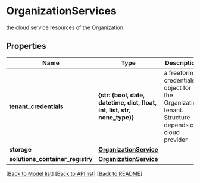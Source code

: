 # OrganizationServices

the cloud service resources of the Organization

## Properties
Name | Type | Description | Notes
------------ | ------------- | ------------- | -------------
**tenant_credentials** | **{str: (bool, date, datetime, dict, float, int, list, str, none_type)}** | a freeform credentials object for the Organization tenant. Structure depends on cloud provider | [optional] 
**storage** | [**OrganizationService**](OrganizationService.md) |  | [optional] 
**solutions_container_registry** | [**OrganizationService**](OrganizationService.md) |  | [optional] 

[[Back to Model list]](../README.md#documentation-for-models) [[Back to API list]](../README.md#documentation-for-api-endpoints) [[Back to README]](../README.md)


